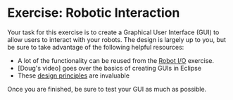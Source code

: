 # Exercise: Robotic Interaction

Your task for this exercise is to create a Graphical User Interface (GUI) to allow users to interact with your robots. The design is largely up to you, but be sure to take advantage of the following helpful resources:

* A lot of the functionality can be reused from the [Robot I/O](../robot-io) exercise.
* [Doug's video] goes over the basics of creating GUIs in Eclipse
* These [design principles](http://bokardo.com/principles-of-user-interface-design/) are invaluable

Once you are finished, be sure to test your GUI as much as possible.
